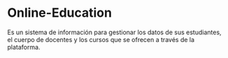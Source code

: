 # Online-Education
Es un sistema de información para gestionar los datos de sus estudiantes, el cuerpo de docentes y los cursos que se ofrecen a través de la plataforma.
